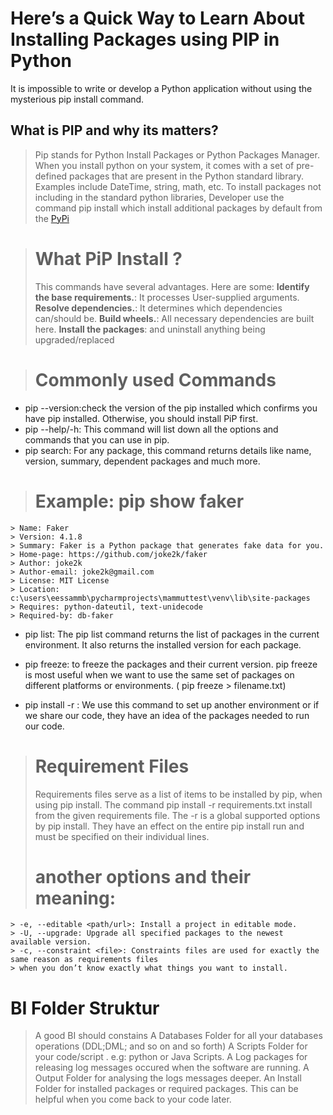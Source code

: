 
 # Here’s a Quick Way to Learn About Installing Packages using PIP in Python 
   It is impossible to write or develop a Python application without using the mysterious pip install command.
   
## What is PIP and why its matters?

>  Pip stands for Python Install Packages or Python Packages Manager. 
>  When you install python on your system, it comes with a set of pre-defined packages that are present in the Python standard library. 
>  Examples include DateTime, string, math, etc.
>  To install packages not including in the standard python libraries, Developer use the command pip install <package-name>
>  which install additional packages by default from the [PyPi](https://packaging.python.org/en/latest/tutorials/installing-packages/)
 

> # What PiP Install ?
> This commands have several advantages. Here are some:
> **Identify the base requirements.**: It processes User-supplied arguments.
> **Resolve dependencies.**: It determines which dependencies can/should be. 
> **Build wheels.**: All necessary dependencies are built here.
> **Install the packages**: and uninstall anything being upgraded/replaced

> # Commonly used Commands
 
 * pip --version:check the version of the pip installed which confirms you have pip installed. Otherwise, you should install PiP first.
 * pip --help/-h: This command will list down all the options and commands that you can use in pip. 
 * pip search: For any package, this command returns details like name, version, summary, dependent packages and much more.
 > # Example: pip show faker
	 
	> Name: Faker
	> Version: 4.1.8
	> Summary: Faker is a Python package that generates fake data for you.
	> Home-page: https://github.com/joke2k/faker
	> Author: joke2k
	> Author-email: joke2k@gmail.com
	> License: MIT License
	> Location: c:\users\eessammb\pycharmprojects\mammuttest\venv\lib\site-packages
	> Requires: python-dateutil, text-unidecode
	> Required-by: db-faker

 
 * pip list: The pip list command returns the list of packages in the current environment. It also returns the installed version for each package.
 * pip freeze: to freeze the packages and their current version. pip freeze is most useful when we want to use the same set of packages 
   on different platforms or environments. ( pip freeze > filename.txt)
 
 * pip install -r <filenmae>: We use this command to set up another environment or if we share our code, they have an idea 
   of the packages needed to run our code.



># Requirement Files
>  Requirements files serve as a list of items to be installed by pip, when using pip install.
>  The command pip install -r requirements.txt install from the given requirements file.
>  The -r is a global supported options by pip install. They have an effect on the entire pip install run and must be
>  specified on their individual lines. 
> # another options and their meaning:
	> -e, --editable <path/url>: Install a project in editable mode. 
	> -U, --upgrade: Upgrade all specified packages to the newest available version. 
	> -c, --constraint <file>: Constraints files are used for exactly the same reason as requirements files 
	> when you don’t know exactly what things you want to install.
	

# BI Folder Struktur 
> A good BI should constains 
> A Databases Folder for all your databases operations (DDL;DML; and so on and so forth)
> A Scripts Folder for your code/script . e.g: python or Java Scripts.
> A Log packages for releasing log messages occured when the software are running. 
> A Output Folder for analysing the logs messages deeper.
> An Install Folder for installed packages or required packages. This can be helpful when you come back to your code later. 















































	

	